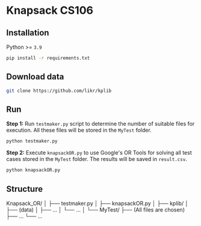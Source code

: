 # Knapsack CS106

## Installation
Python >= ```3.9```
```bash
pip install -r requirements.txt
```

## Download data
```bash
git clone https://github.com/likr/kplib
```


## Run
**Step 1:** Run ```testmaker.py``` script to determine the number of suitable files for execution. All these files will be stored in the ```MyTest``` folder.
```bash
python testmaker.py
```

**Step 2:** Execute ```knapsackOR.py``` to use Google's OR Tools for solving all test cases stored in the ```MyTest``` folder. The results will be saved in ```result.csv```.
```bash
python knapsackOR.py
```

## Structure
Knapsack_OR/
│
├── testmaker.py
│
├── knapsackOR.py
│
├── kplib/
│   ├── (data)
│   ├── ...
│   └── ...
│
└── MyTest/
    ├── (All files are chosen)
    ├── ...
    └── ...
